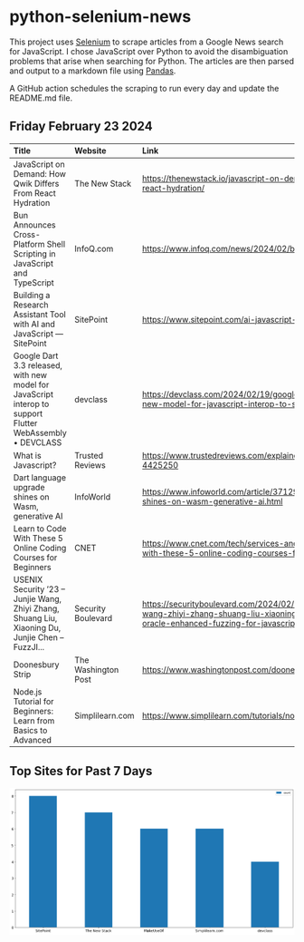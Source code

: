 # python-selenium-news

This project uses [Selenium](https://www.seleniumhq.org/) to scrape articles from a Google News search for JavaScript.
I chose JavaScript over Python to avoid the disambiguation problems that arise when searching for Python.
The articles are then parsed and output to a markdown file using [Pandas](https://pandas.pydata.org/).

A GitHub action schedules the scraping to run every day and update the README.md file.

## Friday February 23 2024


| Title                                                                                                     | Website             | Link                                                                                                                                                                                    |
|:----------------------------------------------------------------------------------------------------------|:--------------------|:----------------------------------------------------------------------------------------------------------------------------------------------------------------------------------------|
| JavaScript on Demand: How Qwik Differs From React Hydration                                               | The New Stack       | https://thenewstack.io/javascript-on-demand-how-qwik-differs-from-react-hydration/                                                                                                      |
| Bun Announces Cross-Platform Shell Scripting in JavaScript and TypeScript                                 | InfoQ.com           | https://www.infoq.com/news/2024/02/bun-announces-bun-shell/                                                                                                                             |
| Building a Research Assistant Tool with AI and JavaScript — SitePoint                                     | SitePoint           | https://www.sitepoint.com/ai-javascript-research-assistant/                                                                                                                             |
| Google Dart 3.3 released, with new model for JavaScript interop to support Flutter WebAssembly • DEVCLASS | devclass            | https://devclass.com/2024/02/19/google-dart-3-3-released-with-new-model-for-javascript-interop-to-support-flutter-webassembly/                                                          |
| What is Javascript?                                                                                       | Trusted Reviews     | https://www.trustedreviews.com/explainer/what-is-javascript-4425250                                                                                                                     |
| Dart language upgrade shines on Wasm, generative AI                                                       | InfoWorld           | https://www.infoworld.com/article/3712926/dart-language-upgrade-shines-on-wasm-generative-ai.html                                                                                       |
| Learn to Code With These 5 Online Coding Courses for Beginners                                            | CNET                | https://www.cnet.com/tech/services-and-software/learn-to-code-with-these-5-online-coding-courses-for-beginners/                                                                         |
| USENIX Security ’23 – Junjie Wang, Zhiyi Zhang, Shuang Liu, Xiaoning Du, Junjie Chen – FuzzJI...          | Security Boulevard  | https://securityboulevard.com/2024/02/usenix-security-23-junjie-wang-zhiyi-zhang-shuang-liu-xiaoning-du-junjie-chen-fuzzjit-oracle-enhanced-fuzzing-for-javascript-engine-jit-compiler/ |
| Doonesbury Strip                                                                                          | The Washington Post | https://www.washingtonpost.com/doonesbury/strip/archive/2014/02/21                                                                                                                      |
| Node.js Tutorial for Beginners: Learn from Basics to Advanced                                             | Simplilearn.com     | https://www.simplilearn.com/tutorials/nodejs-tutorial                                                                                                                                   |
## Top Sites for Past 7 Days

![Graph of Top Sites](https://raw.githubusercontent.com/dan-mba/python-selenium-news/main/last-week.png)
